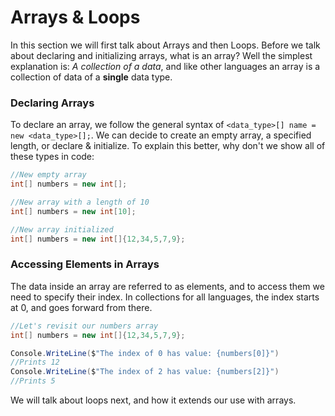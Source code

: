 # Arrays & Loops
In this section we will first talk about Arrays and then Loops. Before we talk about declaring 
and initializing arrays, what is an array? Well the simplest explanation is: _A collection of a data_, and 
like other languages an array is a collection of data of a __single__ data type. 


### Declaring Arrays 
To declare an array, we follow the general syntax of `<data_type>[] name = new <data_type>[];`. 
We can decide to create an empty array, a specified length, or declare & initialize. To explain this better,
why don't we show all of these types in code: 

```C#
//New empty array
int[] numbers = new int[]; 

//New array with a length of 10
int[] numbers = new int[10];

//New array initialized 
int[] numbers = new int[]{12,34,5,7,9};
```

### Accessing Elements in Arrays 
The data inside an array are referred to as elements, and to access them we need to specify
their index. In collections for all languages, the index starts at 0, and goes forward from there. 

```C#
//Let's revisit our numbers array 
int[] numbers = new int[]{12,34,5,7,9};

Console.WriteLine($"The index of 0 has value: {numbers[0]}")
//Prints 12
Console.WriteLine($"The index of 2 has value: {numbers[2]}")
//Prints 5
```
We will talk about loops next, and how it extends our use with arrays. 

<!--
- while loops
    - infinite loops
- do while loops

- for loops
- foreach loops

- jump statements 

-->

